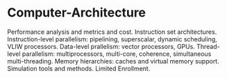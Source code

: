 # Computer-Architecture
Performance analysis and metrics and cost. Instruction set architectures. Instruction-level parallelism: pipelining, superscalar, dynamic scheduling, VLIW processors. Data-level prallelism: vector processors, GPUs. Thread-level parallelism: multiprocessors, multi-core, coherence, simultaneous multi-threading. Memory hierarchies: caches and virtual memory support. Simulation tools and methods. Limited Enrollment.
